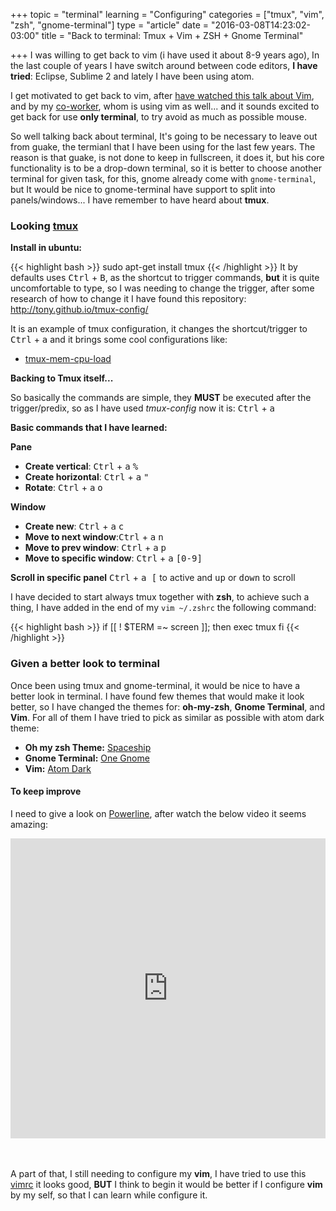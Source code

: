 +++
topic = "terminal"
learning = "Configuring"
categories = ["tmux", "vim", "zsh", "gnome-terminal"]
type = "article"
date = "2016-03-08T14:23:02-03:00"
title = "Back to terminal: Tmux + Vim + ZSH + Gnome Terminal"

+++
I was willing to get back to vim (i have used it about 8-9 years ago), In the last couple of years I have switch around between code editors, **I have tried**: Eclipse, Sublime 2 and lately I have been using atom.

I get motivated to get back to vim, after [have watched this talk about Vim](http://krolow.com.br/learningpath/vim/why-use-vim/talk-mastering-vim-language/), and by my [co-worker](http://nunes.io), whom is using vim as well... and it sounds excited to get back for use **only terminal**, to try avoid as much as possible mouse.

So well talking back about terminal, It's going to be necessary to leave out from guake, the termianl that I have been using for the last few years. The reason is that guake, is not done to keep in fullscreen, it does it, but his core functionality is to be a drop-down terminal, so it is better to choose another terminal for given task, for this, gnome already come with ```gnome-terminal```, but It would be nice to gnome-terminal have support to split into panels/windows... I have remember to have heard about **tmux**.

### Looking [tmux](https://tmux.github.io/)

**Install in ubuntu:**

{{< highlight bash >}}
sudo apt-get install tmux
{{< /highlight >}}
It by defaults uses <kbd>Ctrl</kbd> + <kbd>B</kbd>, as the shortcut to trigger commands, **but** it is quite uncomfortable to type, so I was needing to change the trigger, after some research of how to change it I have found this repository: http://tony.github.io/tmux-config/

It is an example of tmux configuration, it changes the shortcut/trigger to <kbd>Ctrl</kbd> + <kbd>a</kbd> and it brings some cool configurations like:

- [tmux-mem-cpu-load](https://github.com/thewtex/tmux-mem-cpu-load)


**Backing to Tmux itself...**

So basically the commands are simple, they **MUST** be executed after the trigger/predix, so as I have used *tmux-config* now it is: <kbd>Ctrl</kbd> + <kbd>a</kbd>

**Basic commands that I have learned:**

**Pane**

* **Create vertical**: <kbd>Ctrl</kbd> + <kbd>a</kbd> <kbd>%</kbd>
* **Create horizontal**: <kbd>Ctrl</kbd> + <kbd>a</kbd> <kbd>"</kbd>
* **Rotate**: <kbd>Ctrl</kbd> + <kbd>a</kbd> <kbd>o</kbd>

**Window**

* **Create new**: <kbd>Ctrl</kbd> + <kbd>a</kbd>  <kbd>c</kbd>
* **Move to next window**:<kbd>Ctrl</kbd> + <kbd>a</kbd> <kbd>n</kbd>
* **Move to prev window**: <kbd>Ctrl</kbd> + <kbd>a</kbd> <kbd>p</kbd>
* **Move to specific window**: <kbd>Ctrl</kbd> + <kbd>a</kbd> <kbd>[0-9]</kbd>

**Scroll in specific panel** <kbd>Ctrl</kbd> + <kbd> a </kbd> <kbd>[</kbd> to active and <kbd>up</kbd> or <kbd>down</kbd> to scroll

I have decided to start always tmux together with **zsh**, to achieve such a thing, I have added in the end of my ```vim ~/.zshrc``` the following command:


{{< highlight bash >}}
if [[ ! $TERM =~ screen ]]; then
  exec tmux
fi
{{< /highlight >}}


### Given a better look to terminal

Once been using tmux and gnome-terminal, it would be nice to have a better look in terminal. I have found few themes that would make it look better, so I have changed the themes for: **oh-my-zsh**, **Gnome Terminal**, and **Vim**. For all of them I have tried to pick as similar as possible with atom dark theme:

* **Oh my zsh Theme:** [Spaceship](https://github.com/denysdovhan/spaceship-zsh-theme)
* **Gnome Terminal:** [One Gnome](https://github.com/denysdovhan/one-gnome-terminal)
* **Vim:** [Atom Dark](https://github.com/gosukiwi/vim-atom-dark)


#### To keep improve

I need to give a look on [Powerline](https://github.com/powerline/powerline), after watch the below video it seems amazing:

<iframe width="100%" height="480" src="https://www.youtube.com/embed/DgLIPYP8nnI" frameborder="0" allowfullscreen></iframe>

<br /><br />
A part of that, I still needing to configure my **vim**, I have tried to use this [vimrc](https://github.com/amix/vimrc) it looks good, **BUT** I think to begin it would be better if I configure **vim** by my self, so that I can learn while configure it.
